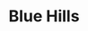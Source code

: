 ---
artist: Jonnine
title: 'Blue Hills'
apple_link: ""
link: 'https://www.dropbox.com/s/z0yzwpf34iw7ssv/Jonnine.zip?dl=1'
content: ""
new_image: ../assets/FFWD/Jonnine.jpg
published_date: '2020-07-14T01:27:25.000Z'
---
